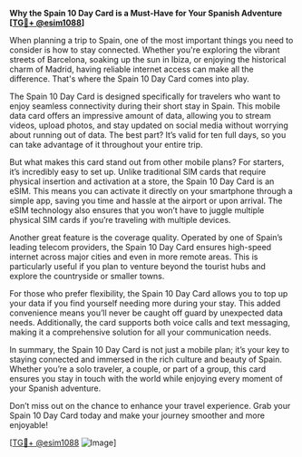 **Why the Spain 10 Day Card is a Must-Have for Your Spanish Adventure [[TG💪+ @esim1088](https://t.me/s/esim1088)]**

When planning a trip to Spain, one of the most important things you need to consider is how to stay connected. Whether you're exploring the vibrant streets of Barcelona, soaking up the sun in Ibiza, or enjoying the historical charm of Madrid, having reliable internet access can make all the difference. That's where the Spain 10 Day Card comes into play.

The Spain 10 Day Card is designed specifically for travelers who want to enjoy seamless connectivity during their short stay in Spain. This mobile data card offers an impressive amount of data, allowing you to stream videos, upload photos, and stay updated on social media without worrying about running out of data. The best part? It’s valid for ten full days, so you can take advantage of it throughout your entire trip.

But what makes this card stand out from other mobile plans? For starters, it’s incredibly easy to set up. Unlike traditional SIM cards that require physical insertion and activation at a store, the Spain 10 Day Card is an eSIM. This means you can activate it directly on your smartphone through a simple app, saving you time and hassle at the airport or upon arrival. The eSIM technology also ensures that you won’t have to juggle multiple physical SIM cards if you’re traveling with multiple devices.

Another great feature is the coverage quality. Operated by one of Spain’s leading telecom providers, the Spain 10 Day Card ensures high-speed internet across major cities and even in more remote areas. This is particularly useful if you plan to venture beyond the tourist hubs and explore the countryside or smaller towns.

For those who prefer flexibility, the Spain 10 Day Card allows you to top up your data if you find yourself needing more during your stay. This added convenience means you’ll never be caught off guard by unexpected data needs. Additionally, the card supports both voice calls and text messaging, making it a comprehensive solution for all your communication needs.

In summary, the Spain 10 Day Card is not just a mobile plan; it’s your key to staying connected and immersed in the rich culture and beauty of Spain. Whether you’re a solo traveler, a couple, or part of a group, this card ensures you stay in touch with the world while enjoying every moment of your Spanish adventure.

Don’t miss out on the chance to enhance your travel experience. Grab your Spain 10 Day Card today and make your journey smoother and more enjoyable! 

[[TG💪+ @esim1088](https://t.me/s/esim1088) ![Image](https://i.postimg.cc/Y0z9fWf4/image.png)]
